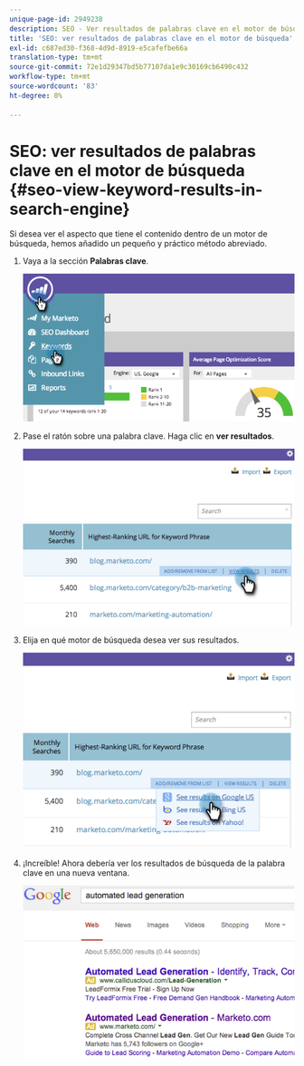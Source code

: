 ```yaml
---
unique-page-id: 2949238
description: SEO - Ver resultados de palabras clave en el motor de búsqueda - Documentos de Marketo - Documentación del producto
title: 'SEO: ver resultados de palabras clave en el motor de búsqueda'
exl-id: c687ed30-f368-4d9d-8919-e5cafefbe66a
translation-type: tm+mt
source-git-commit: 72e1d29347bd5b77107da1e9c30169cb6490c432
workflow-type: tm+mt
source-wordcount: '83'
ht-degree: 0%

---
```


# SEO: ver resultados de palabras clave en el motor de búsqueda {#seo-view-keyword-results-in-search-engine}

Si desea ver el aspecto que tiene el contenido dentro de un motor de búsqueda, hemos añadido un pequeño y práctico método abreviado.

1. Vaya a la sección **Palabras clave**.

   ![](assets/image2014-9-18-13-3a33-3a58.png)

1. Pase el ratón sobre una palabra clave. Haga clic en **ver resultados**.

   ![](assets/image2014-9-18-13-3a34-3a2.png)

1. Elija en qué motor de búsqueda desea ver sus resultados.

   ![](assets/image2014-9-18-13-3a34-3a16.png)

1. ¡Increíble! Ahora debería ver los resultados de búsqueda de la palabra clave en una nueva ventana.

   ![](assets/image2014-9-18-13-3a34-3a24.png)
